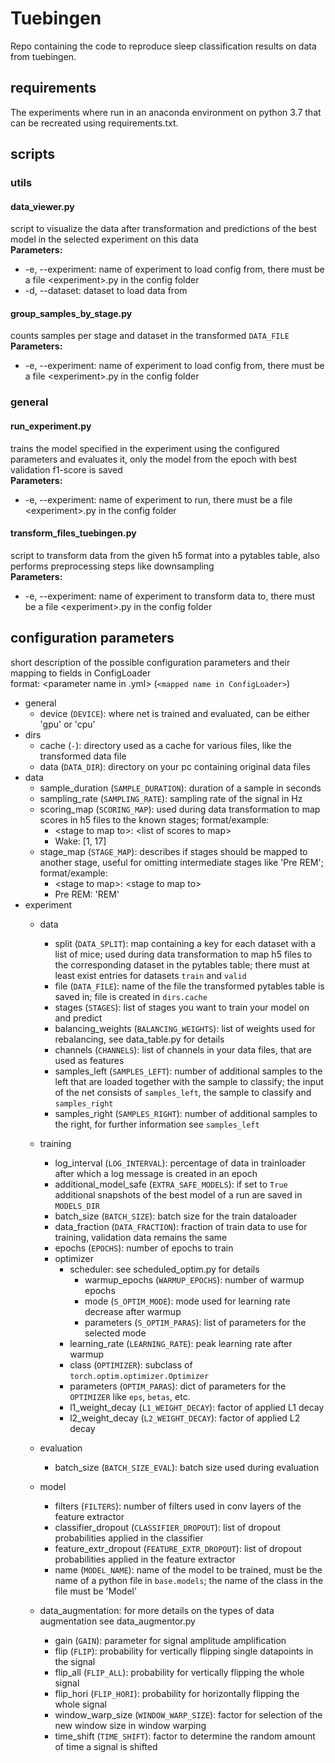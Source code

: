 # Tuebingen

Repo containing the code to reproduce sleep classification results on data 
from tuebingen.

## requirements 
The experiments where run in an anaconda environment on python 3.7 that can be 
recreated using requirements.txt.


## scripts
### utils
#### data_viewer.py
script to visualize the data after transformation and predictions of the best model
in the selected experiment on this data  
**Parameters:** 
* -e, --experiment: name of experiment to load config from, there must be a file
\<experiment\>.py in the config folder
* -d, --dataset: dataset to load data from

#### group_samples_by_stage.py
counts samples per stage and dataset in the transformed `DATA_FILE`  
**Parameters:**
* -e, --experiment: name of experiment to load config from, there must be a file
\<experiment\>.py in the config folder

### general
#### run_experiment.py
trains the model specified in the experiment using the configured parameters and 
evaluates it, only the model from the epoch with best validation f1-score is saved  
**Parameters:**
* -e, --experiment: name of experiment to run, there must be a file
\<experiment\>.py in the config folder

#### transform_files_tuebingen.py
script to transform data from the given h5 format into a pytables table, also 
performs preprocessing steps like downsampling  
**Parameters:**
* -e, --experiment: name of experiment to transform data to, there must be a file
\<experiment\>.py in the config folder



## configuration parameters
short description of the possible configuration parameters and their mapping to 
fields in ConfigLoader  
format: \<parameter name in .yml\> (`<mapped name in ConfigLoader>`)
* general
    * device (`DEVICE`): where net is trained and evaluated, can be either 'gpu' 
    or 'cpu'
* dirs
    * cache (`-`): directory used as a cache for various files, like the transformed 
    data file
    * data (`DATA_DIR`): directory on your pc containing original data files
* data
    * sample_duration (`SAMPLE_DURATION`): duration of a sample in seconds
    * sampling_rate (`SAMPLING_RATE`): sampling rate of the signal in Hz
    * scoring_map (`SCORING_MAP`): used during data transformation to map
    scores in h5 files to the known stages; format/example:
        * \<stage to map to\>: \<list of scores to map\>
        * Wake: [1, 17]
    * stage_map (`STAGE_MAP`): describes if stages should be mapped to another 
    stage, useful for omitting intermediate stages like 'Pre REM'; format/example:
        * \<stage to map\>: \<stage to map to\>
        * Pre REM: 'REM'
* experiment
    * data
        * split (`DATA_SPLIT`): map containing a key for each dataset with a list
        of mice; used during data transformation to map h5 files to the
        corresponding dataset in the pytables table; there must at least exist
        entries for datasets `train` and `valid`
        * file (`DATA_FILE`): name of the file the transformed pytables table 
        is saved in; file is created in `dirs.cache`
        * stages (`STAGES`): list of stages you want to train your model on and
        predict
        * balancing_weights (`BALANCING_WEIGHTS`): list of weights used for 
        rebalancing, see data_table.py for details
        * channels (`CHANNELS`): list of channels in your data files, that are 
        used as features
        * samples_left (`SAMPLES_LEFT`): number of additional samples to the left
        that are loaded together with the sample to classify; the input of the net 
        consists of `samples_left`, the sample to classify and `samples_right`
        * samples_right (`SAMPLES_RIGHT`): number of additional samples to the 
        right, for further information see `samples_left`
    * training
        * log_interval (`LOG_INTERVAL`): percentage of data in trainloader after
        which a log message is created in an epoch
        * additional_model_safe (`EXTRA_SAFE_MODELS`): if set to `True` additional
        snapshots of the best model of a run are saved in `MODELS_DIR`
        * batch_size (`BATCH_SIZE`): batch size for the train dataloader
        * data_fraction (`DATA_FRACTION`): fraction of train data to use for 
        training, validation data remains the same
        * epochs (`EPOCHS`): number of epochs to train
        * optimizer
            * scheduler: see scheduled_optim.py for details
                * warmup_epochs (`WARMUP_EPOCHS`): number of warmup epochs
                * mode (`S_OPTIM_MODE`): mode used for learning rate decrease 
                after warmup
                * parameters (`S_OPTIM_PARAS`): list of parameters for the 
                selected mode
            * learning_rate (`LEARNING_RATE`): peak learning rate after warmup
            * class (`OPTIMIZER`): subclass of `torch.optim.optimizer.Optimizer`
            * parameters (`OPTIM_PARAS`): dict of parameters for the `OPTIMIZER` 
            like `eps`, `betas`, etc. 
            * l1_weight_decay (`L1_WEIGHT_DECAY`): factor of applied L1 decay
            * l2_weight_decay (`L2_WEIGHT_DECAY`): factor of applied L2 decay

    * evaluation
        * batch_size (`BATCH_SIZE_EVAL`): batch size used during evaluation

    * model
        * filters (`FILTERS`): number of filters used in conv layers of the 
        feature extractor
        * classifier_dropout (`CLASSIFIER_DROPOUT`): list of dropout probabilities
        applied in the classifier
        * feature_extr_dropout (`FEATURE_EXTR_DROPOUT`): list of dropout 
        probabilities applied in the feature extractor
        * name (`MODEL_NAME`): name of the model to be trained, must be the name of
        a python file in `base.models`; the name of the class in the file must be 
        'Model'

    * data_augmentation: for more details on the types of data augmentation see
    data_augmentor.py
        * gain (`GAIN`): parameter for signal amplitude amplification
        * flip (`FLIP`): probability for vertically flipping single datapoints 
        in the signal
        * flip_all (`FLIP_ALL`): probability for vertically flipping the whole 
        signal
        * flip_hori (`FLIP_HORI`): probability for horizontally flipping the
        whole signal
        * window_warp_size (`WINDOW_WARP_SIZE`): factor for selection of the 
        new window size in window warping
        * time_shift (`TIME_SHIFT`): factor to determine the random amount of time
        a signal is shifted